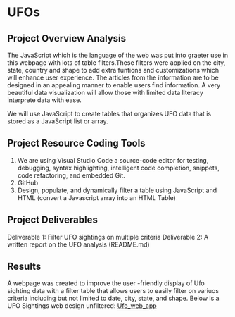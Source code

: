 # UFOs

## Project Overview Analysis

The JavaScript which is the language of the web was put into graeter use in this webpage with lots of table filters.These filters were applied on the city, state, country and shape to add extra funtions and customizations which will enhance user experience.
The articles from the information are to be designed in an appealing manner to enable users find information. A very beautiful data visualization will allow those with limited data literacy interprete data with ease.

We will use JavaScript to create tables that organizes UFO data that is stored as a JavaScript list or array.

## Project Resource Coding Tools

1. We are using Visual Studio Code a source-code editor for testing, debugging, syntax highlighting, intelligent code completion, snippets, code refactoring, and embedded Git.
2. GitHub
3. Design, populate, and dynamically filter a table using JavaScript and HTML (convert a Javascript array into an HTML Table)

## Project Deliverables

Deliverable 1: Filter UFO sightings on multiple criteria
Deliverable 2: A written report on the UFO analysis (README.md)

## Results

A webpage was created to improve the user -friendly display of Ufo sighting data with a filter table that allows users to easily filter on variuos criteria including but not limited to date, city, state, and shape. Below is a UFO Sightings web design unfiltered:
[Ufo_web_app](https://github.com/femiimam001/UFOs/edit/main/Ufo_web_app.PNG)
